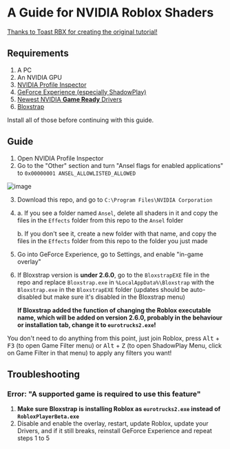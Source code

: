 # A Guide for NVIDIA Roblox Shaders

[Thanks to Toast RBX for creating the original tutorial!](https://www.youtube.com/watch?v=zhSWJnxKIlg)

## Requirements

1. A PC
2. An NVIDIA GPU
3. [NVIDIA Profile Inspector](https://github.com/Orbmu2k/nvidiaProfileInspector)
4. [GeForce Experience \(especially ShadowPlay\)](https://www.nvidia.com/en-us/geforce/geforce-experience/)
5. [Newest NVIDIA **Game Ready** Drivers](https://www.nvidia.com/download/find.aspx)
6. [Bloxstrap](https://github.com/pizzaboxer/bloxstrap)

Install all of those before continuing with this guide.

## Guide

1. Open NVIDIA Profile Inspector
2. Go to the "Other" section and turn "Ansel flags for enabled applications" to `0x00000001 ANSEL_ALLOWLISTED_ALLOWED`

![image](https://github.com/catb0x/Roblox-Shaders-Guide/assets/77354428/2a2a0399-e76b-4556-b963-24edb7c024ed)

3. Download this repo, and go to `C:\Program Files\NVIDIA Corporation`
4. a. If you see a folder named `Ansel`, delete all shaders in it and copy the files in the `Effects` folder from this repo to the `Ansel` folder
   
   b. If you don't see it, create a new folder with that name, and copy the files in the `Effects` folder from this repo to the folder you just made
5. Go into GeForce Experience, go to Settings, and enable "in-game overlay"
6. If Bloxstrap version is **under 2.6.0**, go to the `BloxstrapEXE` file in the repo and replace `Bloxstrap.exe` in `%LocalAppData%\Bloxstrap` with the `Bloxstrap.exe` in the `BloxstrapEXE` folder (updates should be auto-disabled but make sure it's disabled in the Bloxstrap menu)
   
   **If Bloxstrap added the function of changing the Roblox executable name, which will be added on version 2.6.0, probably in the behaviour or installation tab, change it to `eurotrucks2.exe`!**
   
You don't need to do anything from this point, just join Roblox, press <kbd>Alt</kbd> + <kbd>F3</kbd> (to open Game Filter menu) or <kbd>Alt</kbd> + <kbd>Z</kbd> (to open ShadowPlay Menu, click on Game Filter in that menu) to apply any filters you want!

## Troubleshooting

### Error: "A supported game is required to use this feature"

1. **Make sure Bloxstrap is installing Roblox as `eurotrucks2.exe` instead of `RobloxPlayerBeta.exe`**
2. Disable and enable the overlay, restart, update Roblox, update your Drivers, and if it still breaks, reinstall GeForce Experience and repeat steps 1 to 5
